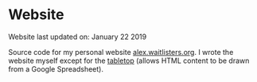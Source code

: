 # Website

Website last updated on: January 22 2019

Source code for my personal website <a href="http://alex.waitlisters.org">alex.waitlisters.org</a>. I wrote the website myself except for the <a href="https://github.com/jsoma/tabletop">tabletop</a> (allows HTML content to be drawn from a Google Spreadsheet).
